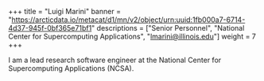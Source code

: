 +++
title = "Luigi Marini"
banner = "https://arcticdata.io/metacat/d1/mn/v2/object/urn:uuid:1fb000a7-6714-4d37-945f-0bf365e71bf1"
descriptions = ["Senior Personnel", "National Center for Supercomputing Applications", "lmarini@illinois.edu"]
weight = 7
+++

I am a lead research software engineer at the National Center for Supercomputing Applications (NCSA).
